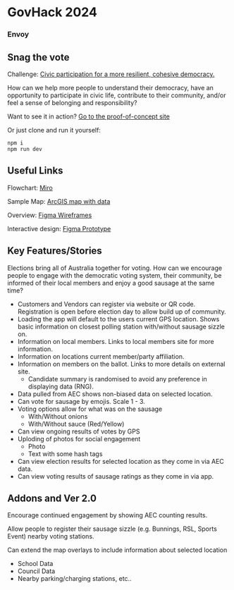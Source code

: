 # GovHack 2024
### Envoy

## Snag the vote

Challenge: [Civic participation for a more resilient, cohesive democracy.](https://hackerspace.govhack.org/challenges/civic_participation_for_a_more_resilient_cohesive_democracy)

How can we help more people to understand their democracy, have an opportunity to participate in civic life, contribute to their community, and/or feel a sense of belonging and responsibility?

Want to see it in action? [Go to the proof-of-concept site](https://gentle-mud-04beaf81e.5.azurestaticapps.net/)

Or just clone and run it yourself:
```
npm i
npm run dev
```

## Useful Links

Flowchart: [Miro](https://miro.com/app/board/uXjVKiUvmvw=/)

Sample Map: [ArcGIS map with data](https://www.arcgis.com/apps/mapviewer/index.html?webmap=88d2b75f8cd24ec0bbfc0d75c906e83b)

Overview: [Figma Wireframes](https://www.figma.com/design/QUqihcQSiFGABeAdUZdCGm/Snag-the-vote?node-id=44-768&node-type=CANVAS&t=wWOyvdlekEjFZlcG-0)

Interactive design: [Figma Prototype](https://www.figma.com/proto/QUqihcQSiFGABeAdUZdCGm/Snag-the-vote?page-id=44%3A768&node-id=185-5625&node-type=CANVAS&viewport=629%2C432%2C0.05&t=3gjrLZtCQJ3Mm9M9-1&scaling=scale-down&content-scaling=fixed&starting-point-node-id=185%3A5625&show-proto-sidebar=1)

## Key Features/Stories

Elections bring all of Australia together for voting. How can we encourage people to engage with the democratic voting system, their community, be informed of their local members and enjoy a good sausage at the same time?

- Customers and Vendors can register via website or QR code. Registration is open before election day to allow build up of community.
- Loading the app will default to the users current GPS location. Shows basic information on closest polling station with/without sausage sizzle on.
- Information on local members. Links to local members site for more information.
- Information on locations current member/party affiliation.
- Information on members on the ballot. Links to more details on external site.
  - Candidate summary is randomised to avoid any preference in displaying data (RNG).
- Data pulled from AEC shows non-biased data on selected location.
- Can vote for sausage by emojis. Scale 1 - 3.
- Voting options allow for what was on the sausage
  - With/Without onions
  - With/Without sauce (Red/Yellow)
- Can view ongoing results of votes by GPS
- Uploding of photos for social engagement
  - Photo
  - Text with some hash tags
 - Can view election results for selected location as they come in via AEC data.
 - Can view voting results of sausage ratings as they come in via app.

## Addons and Ver 2.0

Encourage continued engagement by showing AEC counting results.

Allow people to register their sausage sizzle (e.g. Bunnings, RSL, Sports Event) nearby voting stations.

Can extend the map overlays to include information about selected location
- School Data
- Council Data
- Nearby parking/charging stations, etc..
  
